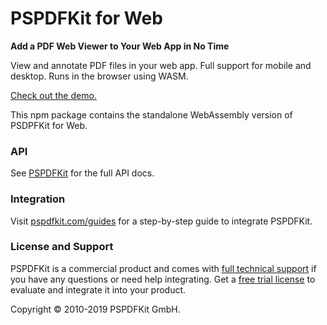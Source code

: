 # PSPDFKit for Web

**Add a PDF Web Viewer to Your Web App in No Time**

View and annotate PDF files in your web app. Full support for mobile and desktop. Runs in the browser using WASM.

[Check out the demo.](https://web-examples.pspdfkit.com/)

This npm package contains the standalone WebAssembly version of PSDPFKit for Web.

### API

See [PSPDFKit](https://pspdfkit.com/api/web/PSPDFKit.html) for the full API docs.

### Integration

Visit [pspdfkit.com/guides](https://pspdfkit.com/guides/web/) for a step-by-step guide to integrate
PSPDFKit.

### License and Support

PSPDFKit is a commercial product and comes with [full technical support](http://pspdfkit.com/support/request/) if you have any questions or need help integrating. Get a [free trial license](https://pspdfkit.com/try/) to evaluate and integrate it into your product.

Copyright © 2010-2019 PSPDFKit GmbH.
